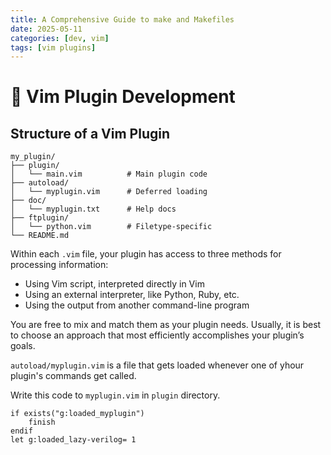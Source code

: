 ```yaml
---
title: A Comprehensive Guide to make and Makefiles
date: 2025-05-11
categories: [dev, vim]
tags: [vim plugins]
---
```


# 📝 Vim Plugin Development

## Structure of a Vim Plugin


```
my_plugin/
├── plugin/
│   └── main.vim          # Main plugin code
├── autoload/
│   └── myplugin.vim      # Deferred loading
├── doc/
│   └── myplugin.txt      # Help docs
├── ftplugin/
│   └── python.vim        # Filetype-specific
└── README.md
```

Within each `.vim` file, your plugin has access to three methods for processing information:
- Using Vim script, interpreted directly in Vim
- Using an external interpreter, like Python, Ruby, etc.
- Using the output from another command-line program


You are free to mix and match them as your plugin needs. Usually, it is best to choose an approach that most efficiently accomplishes your plugin’s goals.

`autoload/myplugin.vim` is a file that gets loaded whenever one of yhour plugin's commands get called.

Write this code to `myplugin.vim` in `plugin` directory.

```
if exists("g:loaded_myplugin")
    finish
endif
let g:loaded_lazy-verilog= 1
```
